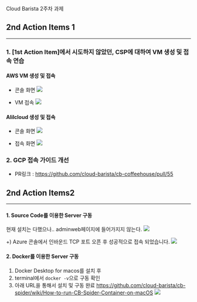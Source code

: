 Cloud Barista 2주차 과제 


## 2nd Action Items 1
----
### 1. [1st Action Item]에서 시도하지 않았던, CSP에 대하여 VM 생성 및 접속 연습

#### AWS VM 생성 및 접속

- 콘솔 화면 
![](https://images.velog.io/images/kyungkoh/post/33e1d8d3-3276-40f5-8625-49833b0fc3ce/%E1%84%89%E1%85%B3%E1%84%8F%E1%85%B3%E1%84%85%E1%85%B5%E1%86%AB%E1%84%89%E1%85%A3%E1%86%BA%202021-08-24%20%E1%84%8B%E1%85%A9%E1%84%92%E1%85%AE%2011.26.21.png)

- VM 접속
![](https://images.velog.io/images/kyungkoh/post/e70a1722-f2a0-4fb6-bdf2-2d954e2d96da/%E1%84%89%E1%85%B3%E1%84%8F%E1%85%B3%E1%84%85%E1%85%B5%E1%86%AB%E1%84%89%E1%85%A3%E1%86%BA%202021-08-24%20%E1%84%8B%E1%85%A9%E1%84%92%E1%85%AE%2011.11.42.png)

#### Alilcloud 생성 및 접속

- 콘솔 화면 
![](https://images.velog.io/images/kyungkoh/post/504dd4fa-41b7-42d0-845d-790167632387/%E1%84%89%E1%85%B3%E1%84%8F%E1%85%B3%E1%84%85%E1%85%B5%E1%86%AB%E1%84%89%E1%85%A3%E1%86%BA%202021-08-24%20%E1%84%8B%E1%85%A9%E1%84%92%E1%85%AE%2011.48.58.png)

- 접속 화면 
![](https://images.velog.io/images/kyungkoh/post/b408bf93-8183-4415-81f7-78e119b63152/%E1%84%89%E1%85%B3%E1%84%8F%E1%85%B3%E1%84%85%E1%85%B5%E1%86%AB%E1%84%89%E1%85%A3%E1%86%BA%202021-08-25%20%E1%84%8B%E1%85%A9%E1%84%8C%E1%85%A5%E1%86%AB%2012.55.42.png)

### 2. GCP 접속 가이드 개선 

- PR링크 : https://github.com/cloud-barista/cb-coffeehouse/pull/55


## 2nd Action Items2
---
#### 1. Source Code를 이용한 Server 구동

현재 설치는 다했으나.. 
adminweb페이지에 들어가지지 않는다.
![](https://images.velog.io/images/kyungkoh/post/3d349596-1092-412d-adc1-e6a62cb28805/%E1%84%89%E1%85%B3%E1%84%8F%E1%85%B3%E1%84%85%E1%85%B5%E1%86%AB%E1%84%89%E1%85%A3%E1%86%BA%202021-08-25%20%E1%84%8B%E1%85%A9%E1%84%8C%E1%85%A5%E1%86%AB%2012.07.13.png)

+) Azure 콘솔에서 인바운드 TCP 포트 오픈 후 성공적으로 접속 되었습니다. 
![](https://images.velog.io/images/kyungkoh/post/467d6f7f-8beb-482a-955f-967b63c3d9c4/%E1%84%89%E1%85%B3%E1%84%8F%E1%85%B3%E1%84%85%E1%85%B5%E1%86%AB%E1%84%89%E1%85%A3%E1%86%BA%202021-08-25%20%E1%84%8B%E1%85%A9%E1%84%92%E1%85%AE%209.28.55.png)

#### 2. Docker를 이용한 Server 구동 
1) Docker Desktop for macos를 설치 후 
2) terminal에서 ```docker -v```으로 구동 확인 
3) 아래 URL을 통해서 설치 및 구동 완료 
https://github.com/cloud-barista/cb-spider/wiki/How-to-run-CB-Spider-Container-on-macOS
![](https://images.velog.io/images/kyungkoh/post/aeb377e9-7817-4d24-b65c-9eef9ff2891a/%E1%84%89%E1%85%B3%E1%84%8F%E1%85%B3%E1%84%85%E1%85%B5%E1%86%AB%E1%84%89%E1%85%A3%E1%86%BA%202021-08-25%20%E1%84%8B%E1%85%A9%E1%84%92%E1%85%AE%2010.18.46.png)
